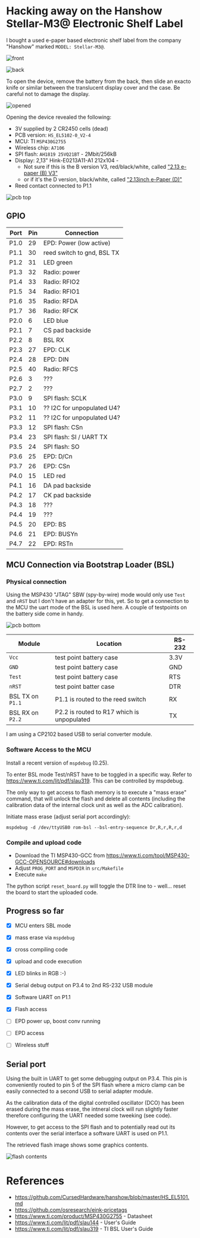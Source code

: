 # Hacking away on the Hanshow Stellar-M3@ Electronic Shelf Label

I bought a used e-paper based electronic shelf label from the company "Hanshow" marked `MODEL: Stellar-M3@`. 

![front](pics/front.jpg)

![back](pics/back.jpg)

To open the device, remove the battery from the back, then slide an exacto knife or similar between the translucent display cover and the case. Be careful not to damage the display.

![opened](pics/case_opened.jpg)

Opening the device revealed the following:
  
- 3V supplied by 2 CR2450 cells (dead)  
- PCB version: `HS_EL5102-0_V2-4`
- MCU: TI `MSP430G2755` 
- Wireless chip: `A7106`
- SPI flash: `AH1819 25VQ21BT` - 2Mbit/256kB
- Display: 2,13" Hink-E0213A11-A1 212x104 - 
  - Not sure if this is the B version V3, red/black/white, called ["2.13 e-paper (B) V3"](https://www.waveshare.com/w/upload/d/d8/2.13inch_e-Paper_%28B%29_V3_Specification.pdf)
  - or if it's the D version, black/white, called ["2.13inch e-Paper (D)"](https://files.waveshare.com/upload/5/5b/2.13inch_e-Paper_%28D%29_Datasheet.pdf)
- Reed contact connected to P1.1 

![pcb top](pics/pcb_top.png)

## GPIO

| Port | Pin  | Connection |
|------|------|------------|
| P1.0 | 29   | EPD: Power (low active) |
| P1.1 | 30   | reed switch to gnd, BSL TX  |
| P1.2 | 31   | LED green |
| P1.3 | 32   | Radio: power |
| P1.4 | 33   | Radio: RFIO2 |
| P1.5 | 34   | Radio: RFIO1 |
| P1.6 | 35   | Radio: RFDA |
| P1.7 | 36   | Radio: RFCK |
| P2.0 | 6    | LED blue |
| P2.1 | 7    | CS pad backside|
| P2.2 | 8    | BSL RX |
| P2.3 | 27   | EPD: CLK |
| P2.4 | 28   | EPD: DIN |
| P2.5 | 40   | Radio: RFCS |
| P2.6 | 3    | ??? |
| P2.7 | 2    | ??? |
| P3.0 | 9    | SPI flash: SCLK |
| P3.1 | 10   | ?? I2C for unpopulated U4? |
| P3.2 | 11   | ?? I2C for unpopulated U4?|
| P3.3 | 12   | SPI flash: CSn | 
| P3.4 | 23   | SPI flash: SI / UART TX |
| P3.5 | 24   | SPI flash: SO |
| P3.6 | 25   | EPD: D/Cn |
| P3.7 | 26   | EPD: CSn |
| P4.0 | 15   | LED red  |
| P4.1 | 16   | DA pad backside |
| P4.2 | 17   | CK pad backside |
| P4.3 | 18   | ??? |
| P4.4 | 19   | ??? |
| P4.5 | 20   | EPD: BS |
| P4.6 | 21   | EPD: BUSYn |
| P4.7 | 22   | EPD: RSTn |


## MCU Connection via Bootstrap Loader (BSL)

### Physical connection

Using the MSP430 "JTAG" SBW (spy-by-wire) mode would only use `Test` and `nRST` but I don't have an adapter for this, yet.
So to get a connection to the MCU the uart mode of the BSL is used here. 
A couple of testpoints on the battery side come in handy. 

![pcb bottom](pics/pcb_back.jpg)

| Module | Location | RS-232 |
|--------|----|-------|
| `Vcc` | test point battery case | 3.3V |
| `GND` | test point battery case | GND   |
| `Test` | test point battery case | RTS | 
| `nRST` | test point batter case | DTR |
| BSL TX on `P1.1` | P1.1 is routed to the reed switch | RX |
| BSL RX on `P2.2` | P2.2 is routed to R17 which is unpopulated | TX |

I am using a CP2102 based USB to serial converter module.

### Software Access to the MCU

Install a recent version of `mspdebug` (0.25).

To enter BSL mode Test/nRST have to be toggled in a specific way. Refer to https://www.ti.com/lit/pdf/slau319. This can be controlled by mspdebug.

The only way to get access to flash memory is to execute a "mass erase" command, that will unlock the flash and delete all contents (including the calibration data of the internal clock unit as well as the ADC calibration).

Initiate mass erase (adjust serial port accordingly):

`mspdebug -d /dev/ttyUSB0 rom-bsl --bsl-entry-sequence Dr,R,r,R,r,d`

### Compile and upload code

- Download the TI MSP430-GCC from https://www.ti.com/tool/MSP430-GCC-OPENSOURCE#downloads
- Adjust `PROG_PORT` and `MSPDIR` in `src/Makefile`
- Execute `make`

The python script `reset_board.py` will toggle the DTR line to - well... reset the board to start the uploaded code.

## Progress so far
- [x] MCU enters SBL mode
- [x] mass erase via `mspdebug`
- [x] cross compiling code
- [x] upload and code execution
- [x] LED blinks in RGB :-)
- [x] Serial debug output on P3.4 to 2nd RS-232 USB module
- [x] Software UART on P1.1
- [x] Flash access
- [ ] EPD power up, boost conv running
- [ ] EPD access
- [ ] Wireless stuff


## Serial port

Using the built in UART to get some debugging output on P3.4. This pin is conveniently routed to pin 5 of the SPI flash where a micro clamp can be easily connected to a second USB to serial adapter module.

As the calibration data of the digital controlled oscillator (DCO) has been erased during the mass erase, the intneral clock will run slightly faster therefore configuring the UART needed some tweeking (see code).

However, to get access to the SPI flash and to potentially read out its contents over the serial interface a software UART is used on P1.1.

The retrieved flash image shows some graphics contents.

 ![flash contents](pics/flash.png)

# References

- https://github.com/CursedHardware/hanshow/blob/master/HS_EL5101.md
- https://github.com/osresearch/eink-pricetags
- https://www.ti.com/product/MSP430G2755 - Datasheet 
- https://www.ti.com/lit/pdf/slau144 - User's Guide
- https://www.ti.com/lit/pdf/slau319 - TI BSL User's Guide
